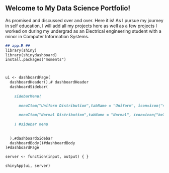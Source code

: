 ## Welcome to My Data Science Portfolio!

As promised and discussed over and over. Here it is! As I pursue my journey in self education, 
I will add all my projects here as well as a few projects I worked on during my undergrad as an 
Electrical engineering student with a minor in Computer Information Systems.




```markdown
## app.R ##
library(shiny)
library(shinydashboard)
install.packages("moments")



ui <- dashboardPage(
  dashboardHeader(),# dashboardHeader
  dashboardSidebar(
    
    sidebarMenu(
      
      menuItem("Uniform Distribution",tabName = "Uniform", icon=icon("square")),#item1
      
      menuItem("Normal Distribution",tabName = "Normal", icon=icon("bell-o")) #item2 
      
    ) #sidebar menu
    
    
  ),#dashboardSidebar
  dashboardBody()#dashboardBody
)#dashboardPage

server <- function(input, output) { }

shinyApp(ui, server)

```


